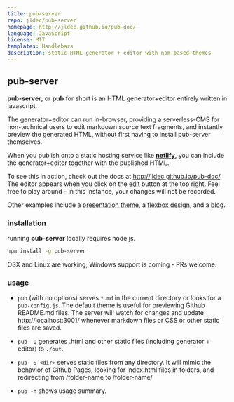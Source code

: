 ```yaml
---
title: pub-server
repo: jldec/pub-server
homepage: http://jldec.github.io/pub-doc/
language: JavaScript
license: MIT
templates: Handlebars
description: static HTML generator + editor with npm-based themes
---
```


## pub-server

**pub-server**, or **pub** for short is an HTML generator+editor entirely written in javascript.

The generator+editor can run in-browser, providing a serverless-CMS for non-technical users to edit markdown _source_ text fragments, and instantly preview the generated HTML, without first having to install pub-server themselves.

When you publish onto a static hosting service like [**netlify**](https://www.netlify.com/), you can include the generator+editor together with the published HTML.

To see this in action, check out the docs at http://jldec.github.io/pub-doc/. The editor appears when you click on the [edit](http://jldec.github.io/pub-doc/pub/?page=%2F) button at the top right.
Feel free to play around - in this instance, your changes will not be recorded.

Other examples include a [presentation theme](https://github.com/jldec/pub-sample-deck), a [flexbox design](https://github.com/jldec/pub-theme-brief), and a [blog](http://blog.pubblz.com/).


### installation

running **pub-server** locally requires node.js.

``` bash
npm install -g pub-server
```

OSX and Linux are working, Windows support is coming - PRs welcome.


### usage

- `pub` (with no options) serves `*.md` in the current directory or looks for a `pub-config.js`. The default theme is useful for previewing Github README.md files. The server will watch for changes and update http://localhost:3001/ whenever markdown files or CSS or other static files are saved.

- `pub -O` generates .html and other static files (including generator + editor) to `./out`.

- `pub -S <dir>` serves static files from any directory. It will mimic the behavior of Github Pages, looking for index.html files in folders, and redirecting from /folder-name to /folder-name/

- `pub -h` shows usage summary.
